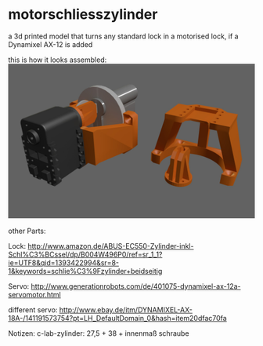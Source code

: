 motorschliesszylinder
=====================

a 3d printed model that turns any standard lock in a motorised lock, if a Dynamixel AX-12 is added


this is how it looks assembled: ![alt text](https://github.com/ij0n/motorschliesszylinder/blob/master/render1_0002.jpg?raw=true "Render of parts")


other Parts:

Lock: http://www.amazon.de/ABUS-EC550-Zylinder-inkl-Schl%C3%BCssel/dp/B004W496P0/ref=sr_1_1?ie=UTF8&qid=1393422994&sr=8-1&keywords=schlie%C3%9Fzylinder+beidseitig

Servo: http://www.generationrobots.com/de/401075-dynamixel-ax-12a-servomotor.html

different servo: http://www.ebay.de/itm/DYNAMIXEL-AX-18A-/141191573754?pt=LH_DefaultDomain_0&hash=item20dfac70fa

Notizen:
c-lab-zylinder: 27,5 + 38 + innenmaß schraube

